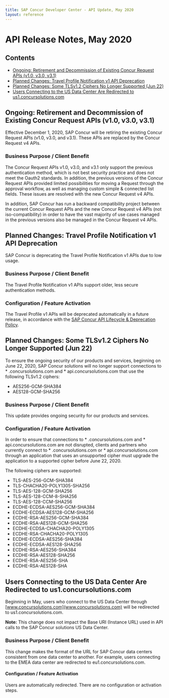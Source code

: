 ```yaml
---
title: SAP Concur Developer Center - API Update, May 2020
layout: reference
---
```

# API Release Notes, May 2020

## Contents

* [Ongoing: Retirement and Decommission of Existing Concur Request APIs (v1.0, v3.0, v3.1)](#ongoing-request-retirement)
* [Planned Changes: Travel Profile Notification v1 API Deprecation](#planned-travel-profile-deprecation)
* [Planned Changes: Some TLSv1.2 Ciphers No Longer Supported (Jun 22)](#planned-tls-ciphers)
* [Users Connecting to the US Data Center Are Redirected to us1.concursolutions.com](#us-data-center-redirected)

## <a name="ongoing-request-retirement"></a>Ongoing: Retirement and Decommission of Existing Concur Request APIs (v1.0, v3.0, v3.1)

Effective December 1, 2020, SAP Concur will be retiring the existing Concur Request APIs (v1.0, v3.0, and v3.1). These APIs are replaced by the Concur Request v4 APIs.

### Business Purpose / Client Benefit

The Concur Request APIs v1.0, v3.0, and v3.1 only support the previous authentication method, which is not best security practice and does not meet the Oauth2 standards. In addition, the previous versions of the Concur Request APIs provided limited possibilities for moving a Request through the approval workflow, as well as managing custom simple & connected list fields. These issues are resolved with the new Concur Request v4 APIs.

In addition, SAP Concur has run a backward compatibility project between the current Concur Request APIs and the new Concur Request v4 APIs (not iso-compatibility) in order to have the vast majority of use cases managed in the previous versions also be managed in the Concur Request v4 APIs.

## <a name="planned-travel-profile-deprecation"></a>Planned Changes: Travel Profile Notification v1 API Deprecation

SAP Concur is deprecating the Travel Profile Notification v1 APIs due to low usage.

### Business Purpose / Client Benefit

The Travel Profile Notification v1 APIs support older, less secure authentication methods.

### Configuration / Feature Activation

The Travel Profile v1 APIs will be deprecated automatically in a future release, in accordance with the [SAP Concur API Lifecycle & Deprecation Policy](https://developer.concur.com/tools-support/deprecation-policy.html).

## <a name="planned-tls-ciphers"></a>Planned Changes: Some TLSv1.2 Ciphers No Longer Supported (Jun 22)

To ensure the ongoing security of our products and services, beginning on June 22, 2020, SAP Concur solutions will no longer support connections to * .concursolutions.com and * api.concursolutions.com that use the following TLSv1.2 ciphers:

*  AES256-GCM-SHA384
*  AES128-GCM-SHA256

### Business Purpose / Client Benefit

This update provides ongoing security for our products and services.

### Configuration / Feature Activation
In order to ensure that connections to * .concursolutions.com and * api.concursolutions.com are not disrupted, clients and partners who currently connect to * .concursolutions.com or * api.concursolutions.com through an application that uses an unsupported cipher must upgrade the application to a supported cipher before June 22, 2020.

The following ciphers are supported:

*  TLS-AES-256-GCM-SHA384
*  TLS-CHACHA20-POLY1305-SHA256
*  TLS-AES-128-GCM-SHA256
*  TLS-AES-128-CCM-8-SHA256
*  TLS-AES-128-CCM-SHA256
*  ECDHE-ECDSA-AES256-GCM-SHA384
*  ECDHE-ECDSA-AES128-GCM-SHA256
*  ECDHE-RSA-AES256-GCM-SHA384
*  ECDHE-RSA-AES128-GCM-SHA256
*  ECDHE-ECDSA-CHACHA20-POLY1305
*  ECDHE-RSA-CHACHA20-POLY1305
*  ECDHE-ECDSA-AES256-SHA384
*  ECDHE-ECDSA-AES128-SHA256
*  ECDHE-RSA-AES256-SHA384
*  ECDHE-RSA-AES128-SHA256
*  ECDHE-RSA-AES256-SHA
*  ECDHE-RSA-AES128-SHA


## <a name="#us-data-center-redirected"></a>Users Connecting to the US Data Center Are Redirected to us1.concursolutions.com

Beginning in May, users who connect to the US Data Center through [www.concursolutions.com](www.concursolutions.com) will be redirected to us1.concursolutions.com.

**Note:** This change does not impact the Base URI (Instance URL) used in API calls to the SAP Concur solutions US Data Center.

### Business Purpose / Client Benefit

This change makes the format of the URL for SAP Concur data centers consistent from one data center to another. For example, users connecting to the EMEA data center are redirected to eu1.concursolutions.com.

#### Configuration / Feature Activation

Users are automatically redirected. There are no configuration or activation steps.
